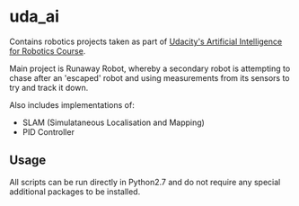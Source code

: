 # uda_ai

Contains robotics projects taken as part of [Udacity's Artificial Intelligence for Robotics Course]. 

Main project is Runaway Robot, whereby a secondary robot is attempting to chase after an 'escaped' robot and using measurements from its sensors to try and track it down.

Also includes implementations of:

- SLAM (Simulataneous Localisation and Mapping)
- PID Controller

## Usage
All scripts can be run directly in Python2.7 and do not require any special additional packages to be installed.

[Udacity's Artificial Intelligence for Robotics Course]: <https://www.udacity.com/course/artificial-intelligence-for-robotics--cs373>
